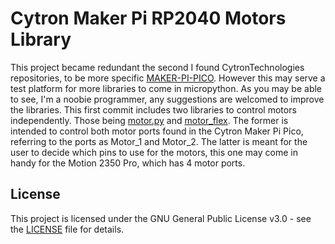 # Cytron Maker Pi RP2040 Motors Library

This project became redundant the second I found CytronTechnologies repositories, to be more specific [MAKER-PI-PICO](https://github.com/CytronTechnologies/MAKER-PI-PICO). However this may serve a test platform for more libraries to come in micropython. As you may be able to see, I'm a noobie programmer, any suggestions are welcomed to improve the libraries. This first commit includes two libraries to control motors independently. Those being [motor.py](/src/motor.py) and [motor_flex](/src/motor_flex.py). The former is intended to control both motor ports found in the Cytron Maker Pi Pico, referring to the ports as Motor_1 and Motor_2. The latter is meant for the user to decide which pins to use for the motors, this one may come in handy for the Motion 2350 Pro, which has 4 motor ports.

## License
This project is licensed under the GNU General Public License v3.0 - see the [LICENSE](LICENSE) file for details.